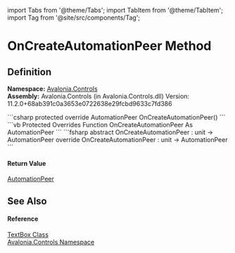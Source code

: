 import Tabs from '@theme/Tabs'; 
import TabItem from '@theme/TabItem'; 
import Tag from '@site/src/components/Tag'; 

# OnCreateAutomationPeer Method




## Definition
**Namespace:** <a href="N_Avalonia_Controls">Avalonia.Controls</a>  
**Assembly:** Avalonia.Controls (in Avalonia.Controls.dll) Version: 11.2.0+68ab391c0a3653e0722638e29fcbd9633c7fd386

<Tabs groupId="api-code-preview">
<TabItem value="csharp" label="C#">
```csharp
protected override AutomationPeer OnCreateAutomationPeer()
```
</TabItem>
<TabItem value="vb" label="VB">
```vb
Protected Overrides Function OnCreateAutomationPeer As AutomationPeer
```
</TabItem>
<TabItem value="fsharp" label="F#">
```fsharp
abstract OnCreateAutomationPeer : unit -> AutomationPeer 
override OnCreateAutomationPeer : unit -> AutomationPeer 
```
</TabItem>
</Tabs>



#### Return Value
<a href="T_Avalonia_Automation_Peers_AutomationPeer">AutomationPeer</a>

## See Also


#### Reference
<a href="T_Avalonia_Controls_TextBox">TextBox Class</a>  
<a href="N_Avalonia_Controls">Avalonia.Controls Namespace</a>  
